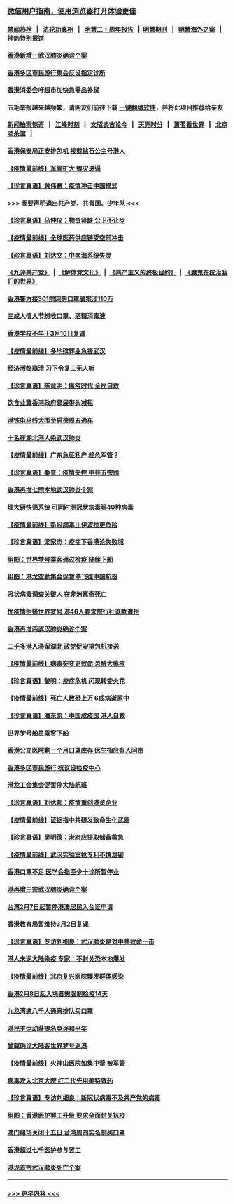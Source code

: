 ### [微信用户指南，使用浏览器打开体验更佳](https://github.com/gfw-breaker/banned-news1/blob/master/indexes/wechat-guide.md?t=0)
#### [禁闻热榜](热点新闻.md?t=0)  &nbsp;&nbsp;|&nbsp;&nbsp; [法轮功真相](https://github.com/gfw-breaker/truth/blob/master/README.md?t=0) &nbsp;&nbsp;|&nbsp;&nbsp; [明慧二十周年报告](https://github.com/gfw-breaker/mh-reports/blob/master/README.md?t=0) &nbsp;&nbsp;|&nbsp;&nbsp;[明慧期刊](https://github.com/gfw-breaker/mh-qikan) &nbsp;&nbsp;|&nbsp;&nbsp; [明慧海外之窗](https://github.com/gfw-breaker/mh-news/blob/master/README.md?t=0) &nbsp;&nbsp;|&nbsp;&nbsp; [神韵特别报道](https://github.com/gfw-breaker/mh-news/blob/master/shenyun.md?t=0)
#### [香港新增一武汉肺炎确诊个案](../pages/nsc415/n11874044.md?t=02172111) 
#### [香港多区市民游行集会反设指定诊所](../pages/nsc415/n11874017.md?t=02172111) 
#### [香港消委会吁超市加快急需品补货](../pages/nsc415/n11874003.md?t=02172111) 
#### 五毛举报越来越频繁，请网友们前往下载 [一键翻墙软件](https://github.com/gfw-breaker/ssr-accounts)，并将此项目推荐给亲友
#### [新闻拍案惊奇](https://github.com/gfw-breaker/banned-news1/blob/master/pages/link4.md) &nbsp;&nbsp;|&nbsp;&nbsp; [江峰时刻](https://github.com/gfw-breaker/banned-news1/blob/master/pages/link4.md) &nbsp;&nbsp;|&nbsp;&nbsp; [文昭谈古论今](https://github.com/gfw-breaker/banned-news1/blob/master/pages/link4.md) &nbsp;&nbsp;|&nbsp;&nbsp; [天亮时分](https://github.com/gfw-breaker/banned-news1/blob/master/pages/link4.md) &nbsp;&nbsp;|&nbsp;&nbsp; [萧茗看世界](https://github.com/gfw-breaker/banned-news1/blob/master/pages/link4.md) &nbsp;&nbsp;|&nbsp;&nbsp; [北京老茶馆](https://github.com/gfw-breaker/banned-news1/blob/master/pages/link4.md) &nbsp;&nbsp;|&nbsp;&nbsp; 
#### [香港保安局正安排包机 接载钻石公主号港人](../pages/nsc415/n11873932.md?t=02172111) 
#### [【疫情最前线】军管扩大 蝗灾进逼](../pages/nsc415/n11873780.md?t=02172111) 
#### [【珍言真语】黄伟豪：疫情冲击中国模式](../pages/nsc415/n11873482.md?t=02172111) 
#### [>>> 我要声明退出共产党、共青团、少年队 <<<](https://github.com/begood0513/goodnews/blob/master/quit/letter.md) 
#### [【珍言真语】马仲仪：物资紧缺 公卫不让步](../pages/nsc415/n11872315.md?t=02172111) 
#### [【疫情最前线】全球医药供应链受空前冲击](../pages/nsc415/n11869614.md?t=02172111) 
#### [【珍言真语】刘达文：中南海系统失灵](../pages/nsc415/n11869465.md?t=02172111) 
#### [《九评共产党》](https://github.com/begood0513/9ping.md/blob/master/README.md) &nbsp;|&nbsp; [《解体党文化》](../../../../jtdwh.md/blob/master/README.md)  &nbsp;|&nbsp; [《共产主义的终极目的》](../../../../gczydzjmd.md/blob/master/README.md) &nbsp;|&nbsp; [《魔鬼在统治我们的世界》](../../../../mgztzwmdsj.md/blob/master/README.md) 
#### [香港警方接301宗网购口罩骗案涉110万](../pages/nsc415/n11867572.md?t=02172111) 
#### [三成人情人节想收口罩、酒精消毒液](../pages/nsc415/n11867523.md?t=02172111) 
#### [香港学校不早于3月16日复课](../pages/nsc415/n11867498.md?t=02172111) 
#### [【疫情最前线】多地殡葬业急援武汉](../pages/nsc415/n11866914.md?t=02172111) 
#### [经济濒临崩溃 习下令复工无人听](../pages/nsc415/n11867269.md?t=02172111) 
#### [【珍言真语】陈竟明：瘟疫时代 全民自救](../pages/nsc415/n11866765.md?t=02172111) 
#### [饮食业冀香港政府领展带头减租](../pages/nsc415/n11864876.md?t=02172111) 
#### [港铁屯马线大围至启德周五通车](../pages/nsc415/n11864842.md?t=02172111) 
#### [十名在湖北港人染武汉肺炎](../pages/nsc415/n11864807.md?t=02172111) 
#### [【疫情最前线】广东急征私产 趁危军管？](../pages/nsc415/n11864205.md?t=02172111) 
#### [【珍言真语】桑普：疫情失控 中共五宗罪](../pages/nsc415/n11864157.md?t=02172111) 
#### [香港再增七宗本地武汉肺炎个案](../pages/nsc415/n11862405.md?t=02172111) 
#### [理大研快筛系统 可同时测冠状病毒等40种病毒](../pages/nsc415/n11862376.md?t=02172111) 
#### [【疫情最前线】新冠病毒比伊波拉更危险](../pages/nsc415/n11862199.md?t=02172111) 
#### [【珍言真语】梁家杰：疫症下香港沦失败城](../pages/nsc415/n11861588.md?t=02172111) 
#### [组图：世界梦号乘客通过检疫 陆续下船](../pages/nsc415/n11858302.md?t=02172111) 
#### [组图：港龙空勤集会促暂停飞往中国航班](../pages/nsc415/n11858190.md?t=02172111) 
#### [冠状病毒调查关键人 在非洲离奇死亡](../pages/nsc415/n11859798.md?t=02172111) 
#### [忧疫情拒搭世界梦号 港46人要求旅行社退款遭拒](../pages/nsc415/n11859849.md?t=02172111) 
#### [香港再增两武汉肺炎确诊个案](../pages/nsc415/n11859833.md?t=02172111) 
#### [二千多港人滞留湖北 政党促安排包机接送](../pages/nsc415/n11859831.md?t=02172111) 
#### [【疫情最前线】病毒突变更致命 恐酿大瘟疫](../pages/nsc415/n11859604.md?t=02172111) 
#### [【珍言真语】黎明：疫症危机 闪现转变火花](../pages/nsc415/n11859199.md?t=02172111) 
#### [【疫情最前线】死亡人数恐上万 6成病逝家中](../pages/nsc415/n11856687.md?t=02172111) 
#### [【珍言真语】潘东凯：中国成疫国 港人自救](../pages/nsc415/n11856962.md?t=02172111) 
#### [世界梦号船员乘客下船](../pages/nsc415/n11856883.md?t=02172111) 
#### [香港公立医院剩一个月口罩库存 医生指应有人问责](../pages/nsc415/n11856875.md?t=02172111) 
#### [香港多区市民游行 抗议设检疫中心](../pages/nsc415/n11856866.md?t=02172111) 
#### [港龙工会集会促暂停大陆航班](../pages/nsc415/n11856840.md?t=02172111) 
#### [【珍言真语】刘达邦：疫情重创港资企业](../pages/nsc415/n11854274.md?t=02172111) 
#### [【疫情最前线】证据指中共研发致命生化武器](../pages/nsc415/n11853087.md?t=02172111) 
#### [【珍言真语】吴明德：港府应提取储备救急](../pages/nsc415/n11852734.md?t=02172111) 
#### [【疫情最前线】武汉实验室抢专利不慎泄密](../pages/nsc415/n11850310.md?t=02172111) 
#### [香港口罩不足 医学会指至少十诊所暂停业](../pages/nsc415/n11850301.md?t=02172111) 
#### [港再增三宗武汉肺炎确诊个案](../pages/nsc415/n11850328.md?t=02172111) 
#### [台湾2月7日起暂停港澳居民入台证申请](../pages/nsc415/n11850304.md?t=02172111) 
#### [香港教育局暂维持3月2日复课](../pages/nsc415/n11850260.md?t=02172111) 
#### [【珍言真语】专访刘细良：武汉肺炎是对中共致命一击](../pages/nsc415/n11849934.md?t=02172111) 
#### [港人未返大陆染疫 专家：不封关恐本地爆发](../pages/nsc415/n11848021.md?t=02172111) 
#### [【疫情最前线】北京复兴医院爆发群体感染](../pages/nsc415/n11847626.md?t=02172111) 
#### [香港2月8日起入境者需强制检疫14天](../pages/nsc415/n11847658.md?t=02172111) 
#### [九龙湾逾八千人通宵排队买口罩](../pages/nsc415/n11847647.md?t=02172111) 
#### [港民主运动获提名竞逐和平奖](../pages/nsc415/n11847633.md?t=02172111) 
#### [曾载确诊大陆客世界梦号返港](../pages/nsc415/n11847608.md?t=02172111) 
#### [【疫情最前线】火神山医院如集中营 被军管](../pages/nsc415/n11847524.md?t=02172111) 
#### [病毒攻入北京大院 红二代先用美特效药](../pages/nsc415/n11847427.md?t=02172111) 
#### [【珍言真语】专访刘细良：新冠状病毒不及共产党的病毒](../pages/nsc415/n11847164.md?t=02172111) 
#### [组图：香港医护罢工升级 要求全面封关抗疫](../pages/nsc415/n11844107.md?t=02172111) 
#### [澳门赌场关闭十五日 台湾周四实名制买口罩](../pages/nsc415/n11845083.md?t=02172111) 
#### [香港超过七千医护参与罢工](../pages/nsc415/n11845051.md?t=02172111) 
#### [港现首宗武汉肺炎死亡个案](../pages/nsc415/n11844998.md?t=02172111) 

----
#### [ >>> 更早内容 <<< ](../indexes/nsc415-earlier.md)

